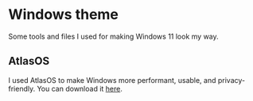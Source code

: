 # Windows theme
Some tools and files I used for making Windows 11 look my way. 

## AtlasOS
I used AtlasOS to make Windows more performant, usable, and privacy-friendly. You can download it [here](https://atlasos.net/).